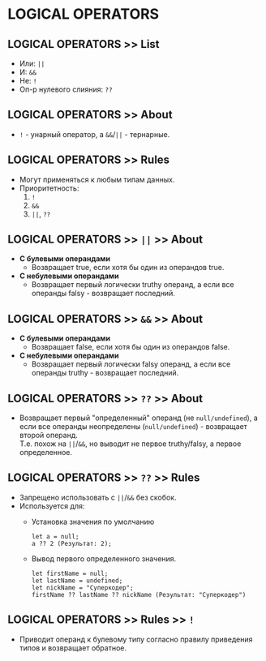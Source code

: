 # LOGICAL OPERATORS

## LOGICAL OPERATORS >> List
- Или: `||`
- И: `&&`
- Не: `!`
- Оп-р нулевого слияния: `??`

## LOGICAL OPERATORS >> About
- `!` - унарный оператор, а `&&`/`||` - тернарные.

## LOGICAL OPERATORS >> Rules
- Могут применяться к любым типам данных.
- Приоритетность:
  1. `!`
  1. `&&`
  1. `||`, `??`

## LOGICAL OPERATORS >> `||` >> About
- __С булевыми операндами__  
  - Возвращает true, если хотя бы один из операндов true.
- __С небулевыми операндами__
  - Возвращает первый логически truthy операнд, а если все операнды falsy - возвращает последний.

## LOGICAL OPERATORS >> `&&` >> About
- __С булевыми операндами__  
  - Возвращает false, если хотя бы один из операндов false.
- __С небулевыми операндами__
  - Возвращает первый логически falsy операнд, а если все операнды truthy - возвращает последний.

## LOGICAL OPERATORS >> `??` >> About
- Возвращает первый "определенный" операнд (не `null/undefined`), а если все операнды неопределены (`null/undefined`) - возвращает второй операнд.  
Т.е. похож на `||`/`&&`, но выводит не первое truthy/falsy, а первое определенное.

## LOGICAL OPERATORS >> `??` >> Rules
- Запрещено использовать с `||`/`&&` без скобок.
- Используется для:
  - Установка значения по умолчанию

    ```
    let a = null;
    a ?? 2 (Результат: 2);
    ```
  - Вывод первого определенного значения.

    ```
    let firstName = null;
    let lastName = undefined;
    let nickName = "Суперкодер";
    firstName ?? lastName ?? nickName (Результат: "Суперкодер")
    ```

## LOGICAL OPERATORS >> Rules >> `!`
- Приводит операнд к булевому типу согласно правилу приведения типов и возвращает обратное.